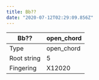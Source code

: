 ```yaml
---
title: Bb??
date: "2020-07-12T02:29:09.856Z"
---
```


|Bb??|open_chord|
|---|---|
|Type|open_chord|
|Root string|5|
|Fingering|X12020|

